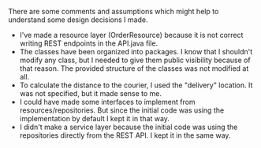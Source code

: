 There are some comments and assumptions which might help to understand some design decisions I made.

- I've made a resource layer (OrderResource) because it is not correct writing REST endpoints in the API.java file.
- The classes have been organized into packages. I know that I shouldn't modify any class, but I needed to give them public visibility because of that reason. The provided structure of the classes was not modified at all.
- To calculate the distance to the courier, I used the "delivery" location. It was not specified, but it made sense to me.
- I could have made some interfaces to implement from resources/repositories. But since the initial code was using the implementation by default I kept it in that way.
- I didn't make a service layer because the initial code was using the repositories directly from the REST API. I kept it in the same way.
